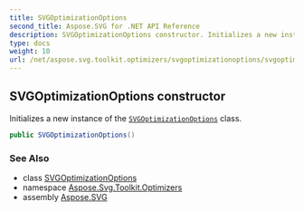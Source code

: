 ```yaml
---
title: SVGOptimizationOptions
second_title: Aspose.SVG for .NET API Reference
description: SVGOptimizationOptions constructor. Initializes a new instance of the SVGOptimizationOptions class
type: docs
weight: 10
url: /net/aspose.svg.toolkit.optimizers/svgoptimizationoptions/svgoptimizationoptions/
---
```

## SVGOptimizationOptions constructor

Initializes a new instance of the [`SVGOptimizationOptions`](../) class.

```csharp
public SVGOptimizationOptions()
```

### See Also

* class [SVGOptimizationOptions](../)
* namespace [Aspose.Svg.Toolkit.Optimizers](../../svgoptimizationoptions/)
* assembly [Aspose.SVG](../../../)
